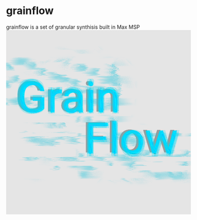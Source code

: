 # grainflow
grainflow is a set of granular synthisis built in Max MSP
![grainflow image](/icon.png)
